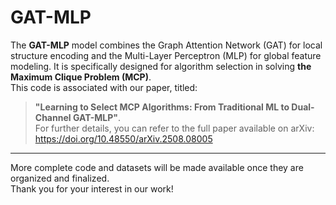 # GAT-MLP
The **GAT-MLP** model combines the Graph Attention Network (GAT) for local structure encoding and the Multi-Layer Perceptron (MLP) for global feature modeling. It is specifically designed for algorithm selection in solving **the Maximum Clique Problem (MCP)**.  
This code is associated with our paper, titled:  
> **"Learning to Select MCP Algorithms: From Traditional ML to Dual-Channel GAT-MLP"**.  
For further details, you can refer to the full paper available on arXiv:  
https://doi.org/10.48550/arXiv.2508.08005  

---  
More complete code and datasets will be made available once they are organized and finalized.  
Thank you for your interest in our work!
